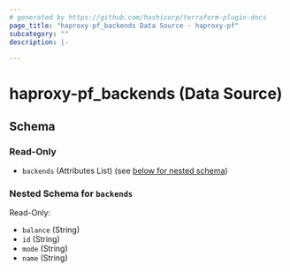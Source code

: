 ```yaml
---
# generated by https://github.com/hashicorp/terraform-plugin-docs
page_title: "haproxy-pf_backends Data Source - haproxy-pf"
subcategory: ""
description: |-
  
---
```


# haproxy-pf_backends (Data Source)





<!-- schema generated by tfplugindocs -->
## Schema

### Read-Only

- `backends` (Attributes List) (see [below for nested schema](#nestedatt--backends))

<a id="nestedatt--backends"></a>
### Nested Schema for `backends`

Read-Only:

- `balance` (String)
- `id` (String)
- `mode` (String)
- `name` (String)


